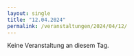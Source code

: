 ```yaml
---
layout: single
title: "12.04.2024"
permalink: /veranstaltungen/2024/04/12/
---
```


Keine Veranstaltung an diesem Tag.
